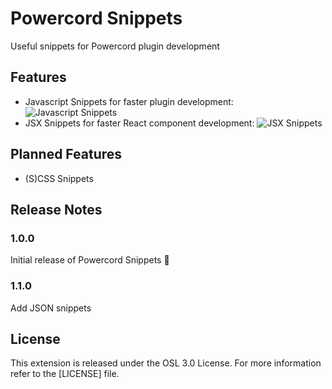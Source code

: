# Powercord Snippets
Useful snippets for Powercord plugin development

## Features
- Javascript Snippets for faster plugin development:
![Javascript Snippets](https://i.imgur.com/koQVpLj.gif)
- JSX Snippets for faster React component development:
![JSX Snippets](https://i.imgur.com/QHXylBU.gif)

## Planned Features
- (S)CSS Snippets

## Release Notes
### 1.0.0

Initial release of Powercord Snippets 🎉

### 1.1.0

Add JSON snippets

## License
This extension is released under the OSL 3.0 License. For more information refer to the [LICENSE] file.
